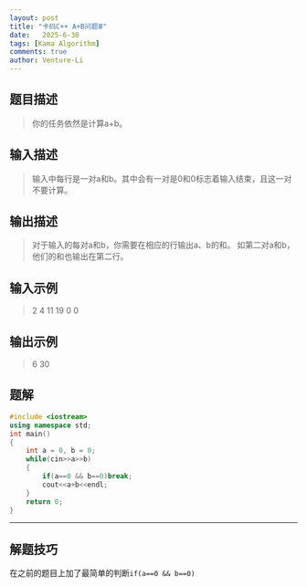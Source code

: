 ```yaml
---
layout: post
title: "卡码C++ A+B问题Ⅲ"
date:   2025-6-30
tags: [Kama Algorithm]
comments: true
author: Venture-Li
---
```


## 题目描述

> 你的任务依然是计算a+b。

## 输入描述

> 输入中每行是一对a和b。其中会有一对是0和0标志着输入结束，且这一对不要计算。

## 输出描述

> 对于输入的每对a和b，你需要在相应的行输出a、b的和。
> 如第二对a和b，他们的和也输出在第二行。


## 输入示例

> 2 4
> 11 19
> 0 0

## 输出示例

> 6
> 30

## 题解

```c++
#include <iostream>
using namespace std;
int main()
{
    int a = 0, b = 0;
    while(cin>>a>>b)
    {
        if(a==0 && b==0)break;
        cout<<a+b<<endl;
    }
    return 0;
}
```
---
## 解题技巧

在之前的题目上加了最简单的判断`if(a==0 && b==0)`

